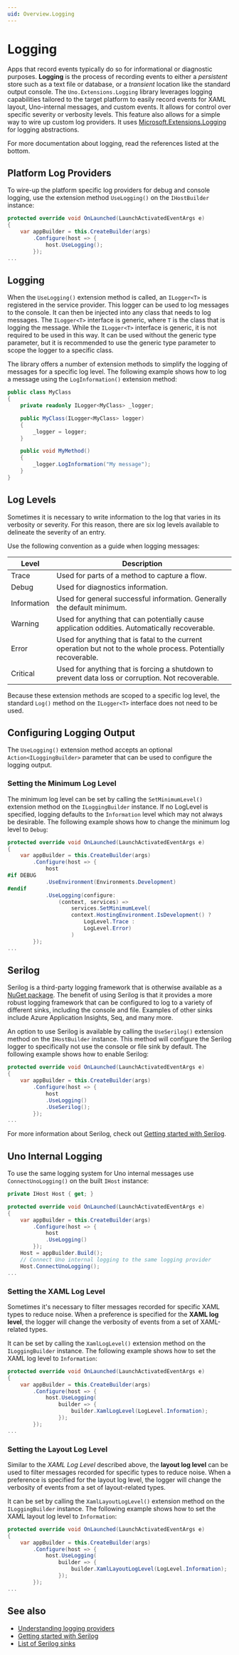 ```yaml
---
uid: Overview.Logging
---
```


# Logging

Apps that record events typically do so for informational or diagnostic purposes. **Logging** is the process of recording events to either a _persistent_ store such as a text file or database, or a _transient_ location like the standard output console. The `Uno.Extensions.Logging` library leverages logging capabilities tailored to the target platform to easily record events for XAML layout, Uno-internal messages, and custom events. It allows for control over specific severity or verbosity levels. This feature also allows for a simple way to wire up custom log providers. It uses [Microsoft.Extensions.Logging](https://www.nuget.org/packages/Microsoft.Extensions.Logging) for logging abstractions.

For more documentation about logging, read the references listed at the bottom.

## Platform Log Providers

To wire-up the platform specific log providers for debug and console logging, use the extension method `UseLogging()` on the `IHostBuilder` instance:

```csharp
protected override void OnLaunched(LaunchActivatedEventArgs e)
{
    var appBuilder = this.CreateBuilder(args)
        .Configure(host => {
            host.UseLogging();
        });
...
```

## Logging

When the `UseLogging()` extension method is called, an `ILogger<T>` is registered in the service provider. This logger can be used to log messages to the console. It can then be injected into any class that needs to log messages. The `ILogger<T>` interface is generic, where `T` is the class that is logging the message. While the `ILogger<T>` interface is generic, it is not required to be used in this way. It can be used without the generic type parameter, but it is recommended to use the generic type parameter to scope the logger to a specific class.

The library offers a number of extension methods to simplify the logging of messages for a specific log level. The following example shows how to log a message using the `LogInformation()` extension method:

```csharp
public class MyClass
{
    private readonly ILogger<MyClass> _logger;

    public MyClass(ILogger<MyClass> logger)
    {
        _logger = logger;
    }

    public void MyMethod()
    {
        _logger.LogInformation("My message");
    }
}
```

## Log Levels

Sometimes it is necessary to write information to the log that varies in its verbosity or severity. For this reason, there are six log levels available to delineate the severity of an entry.

Use the following convention as a guide when logging messages:

| Level | Description |
|-------|-------------|
| Trace | Used for parts of a method to capture a flow. |
| Debug | Used for diagnostics information. |
| Information | Used for general successful information. Generally the default minimum. |
| Warning | Used for anything that can potentially cause application oddities. Automatically recoverable. |
| Error | Used for anything that is fatal to the current operation but not to the whole process. Potentially recoverable. |
| Critical | Used for anything that is forcing a shutdown to prevent data loss or corruption. Not recoverable. |

Because these extension methods are scoped to a specific log level, the standard `Log()` method on the `ILogger<T>` interface does not need to be used.

## Configuring Logging Output

The `UseLogging()` extension method accepts an optional `Action<ILoggingBuilder>` parameter that can be used to configure the logging output.

### Setting the Minimum Log Level

The minimum log level can be set by calling the `SetMinimumLevel()` extension method on the `ILoggingBuilder` instance. If no LogLevel is specified, logging defaults to the `Information` level which may not always be desirable. The following example shows how to change the minimum log level to `Debug`:

```csharp
protected override void OnLaunched(LaunchActivatedEventArgs e)
{
    var appBuilder = this.CreateBuilder(args)
        .Configure(host => {
            host    
#if DEBUG
            .UseEnvironment(Environments.Development)
#endif
            .UseLogging(configure:
                (context, services) =>
                    services.SetMinimumLevel(
                    context.HostingEnvironment.IsDevelopment() ?
                        LogLevel.Trace :
                        LogLevel.Error)
                    )
        });
...
```

## Serilog

Serilog is a third-party logging framework that is otherwise available as a [NuGet package](https://www.nuget.org/packages/Serilog). The benefit of using Serilog is that it provides a more robust logging framework that can be configured to log to a variety of different sinks, including the console and file. Examples of other sinks include Azure Application Insights, Seq, and many more.

An option to use Serilog is available by calling the `UseSerilog()` extension method on the `IHostBuilder` instance. This method will configure the Serilog logger to specifically not use the console or file sink by default. The following example shows how to enable Serilog:

```csharp
protected override void OnLaunched(LaunchActivatedEventArgs e)
{
    var appBuilder = this.CreateBuilder(args)
        .Configure(host => {
            host
            .UseLogging()
            .UseSerilog();
        });
...
```

For more information about Serilog, check out [Getting started with Serilog](https://github.com/serilog/serilog/wiki/Getting-Started).

## Uno Internal Logging

To use the same logging system for Uno internal messages use `ConnectUnoLogging()` on the built `IHost` instance:

```csharp
private IHost Host { get; }

protected override void OnLaunched(LaunchActivatedEventArgs e)
{
    var appBuilder = this.CreateBuilder(args)
        .Configure(host => {
            host
            .UseLogging()
        });
    Host = appBuilder.Build();
    // Connect Uno internal logging to the same logging provider
    Host.ConnectUnoLogging();
...
```

### Setting the XAML Log Level

Sometimes it's necessary to filter messages recorded for specific XAML types to reduce noise. When a preference is specified for the **XAML log level**, the logger will change the verbosity of events from a set of XAML-related types.

It can be set by calling the `XamlLogLevel()` extension method on the `ILoggingBuilder` instance. The following example shows how to set the XAML log level to `Information`:

```csharp
protected override void OnLaunched(LaunchActivatedEventArgs e)
{
    var appBuilder = this.CreateBuilder(args)
        .Configure(host => {
            host.UseLogging(
                builder => {
                    builder.XamlLogLevel(LogLevel.Information);
                });
        });
...
```

### Setting the Layout Log Level

Similar to the _XAML Log Level_ described above, the **layout log level** can be used to filter messages recorded for specific types to reduce noise. When a preference is specified for the layout log level, the logger will change the verbosity of events from a set of layout-related types.

It can be set by calling the `XamlLayoutLogLevel()` extension method on the `ILoggingBuilder` instance. The following example shows how to set the XAML layout log level to `Information`:

```csharp
protected override void OnLaunched(LaunchActivatedEventArgs e)
{
    var appBuilder = this.CreateBuilder(args)
        .Configure(host => {
            host.UseLogging(
                builder => {
                    builder.XamlLayoutLogLevel(LogLevel.Information);
                });
        });
...
```

## See also

- [Understanding logging providers](https://learn.microsoft.com/aspnet/core/fundamentals/logging/)
- [Getting started with Serilog](https://github.com/serilog/serilog/wiki/Getting-Started)
- [List of Serilog sinks](https://github.com/serilog/serilog/wiki/Provided-Sinks)
